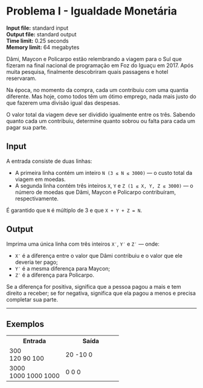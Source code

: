# Problema I - Igualdade Monetária

**Input file:** standard input  
**Output file:** standard output  
**Time limit:** 0.25 seconds  
**Memory limit:** 64 megabytes  

Dâmi, Maycon e Policarpo estão relembrando a viagem para o Sul que fizeram na final nacional de programação em Foz do Iguaçu em 2017. Após muita pesquisa, finalmente descobriram quais passagens e hotel reservaram.

Na época, no momento da compra, cada um contribuiu com uma quantia diferente. Mas hoje, como todos têm um ótimo emprego, nada mais justo do que fazerem uma divisão igual das despesas.

O valor total da viagem deve ser dividido igualmente entre os três. Sabendo quanto cada um contribuiu, determine quanto sobrou ou falta para cada um pagar sua parte.

## Input

A entrada consiste de duas linhas:

- A primeira linha contém um inteiro `N (3 ≤ N ≤ 3000)` — o custo total da viagem em moedas.
- A segunda linha contém três inteiros `X`, `Y` e `Z (1 ≤ X, Y, Z ≤ 3000)` — o número de moedas que Dâmi, Maycon e Policarpo contribuíram, respectivamente.

É garantido que `N` é múltiplo de 3 e que `X + Y + Z = N`.

## Output

Imprima uma única linha com três inteiros `X′`, `Y′` e `Z′` — onde:

- `X′` é a diferença entre o valor que Dâmi contribuiu e o valor que ele deveria ter pago;
- `Y′` é a mesma diferença para Maycon;
- `Z′` é a diferença para Policarpo.

Se a diferença for positiva, significa que a pessoa pagou a mais e tem direito a receber; se for negativa, significa que ela pagou a menos e precisa completar sua parte.

---

## Exemplos

<table style="width: 100%;">
  <tr>
    <th style="width: 50%;">Entrada</th>
    <th style="width: 50%;">Saída</th>
  </tr>
  <tr>
    <td>
      300<br>
      120 90 100
    </td>
    <td>
      20 -10 0
    </td>
  </tr>
  <tr>
    <td>
      3000<br>
      1000 1000 1000
    </td>
    <td>
      0 0 0
    </td>
  </tr>
</table>

